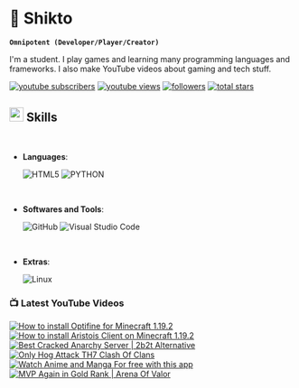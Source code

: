 # 🦸 Shikto

**`Omnipotent (Developer/Player/Creator)`**

I'm a student. I play games and learning many programming languages and frameworks. I also make YouTube videos about gaming and tech stuff.

<p align="left">
      <a href="https://www.youtube.com/c/UCrg4r8BKqYYRjEq-fpxlYsA?sub_confirmation=1">
         <img alt="youtube subscribers" title="Subscribe to my YouTube channel" src="https://custom-icon-badges.demolab.com/youtube/channel/subscribers/UCrg4r8BKqYYRjEq-fpxlYsA?color=%23E05D44&label=SUBSCRIBE&logo=video&logoColor=white&style=for-the-badge&labelColor=CE4630"/></a> 
      <a href="https://www.youtube.com/c/UCrg4r8BKqYYRjEq-fpxlYsA">
         <img alt="youtube views" title="YouTube views" src="https://custom-icon-badges.demolab.com/youtube/channel/views/UCrg4r8BKqYYRjEq-fpxlYsA?color=%23E1AD0E&logo=eye&logoColor=white&style=for-the-badge&labelColor=C79600"/></a> 
      <a href="https://github.com/sh1kto?tab=followers">
         <img alt="followers" title="Follow me on Github" src="https://custom-icon-badges.demolab.com/github/followers/sh1kto?color=236ad3&labelColor=1155ba&style=for-the-badge&logo=person-add&label=Follow&logoColor=white"/></a>
      <a href="https://github.com/sh1kto?tab=repositories&sort=stargazers">
         <img alt="total stars" title="Total stars on GitHub" src="https://custom-icon-badges.demolab.com/github/stars/sh1kto?color=55960c&style=for-the-badge&labelColor=488207&logo=star"/></a>
   </p>


## <img src="https://media2.giphy.com/media/QssGEmpkyEOhBCb7e1/giphy.gif?cid=ecf05e47a0n3gi1bfqntqmob8g9aid1oyj2wr3ds3mg700bl&rid=giphy.gif" width ="25"><b> Skills</b>
<br>

<p align="center">

- **Languages**:
    
    ![HTML5](https://img.shields.io/badge/HTML5%20-%23E34F26.svg?style=for-the-badge&logo=html5&logoColor=white)
    ![PYTHON](https://img.shields.io/badge/python%20-%23009639.svg?style=for-the-badge&logo=python&logoColor=white)

<br>   
    
- **Softwares and Tools**:

    ![GitHub](https://img.shields.io/badge/github-%23121011.svg?style=for-the-badge&logo=github&logoColor=white)
    ![Visual Studio Code](https://img.shields.io/badge/Visual%20Studio%20Code-0078d7.svg?style=for-the-badge&logo=visual-studio-code&logoColor=white)

<br>

- **Extras**:

    ![Linux](https://img.shields.io/badge/Linux-FCC624?style=for-the-badge&logo=linux&logoColor=black)

</p>

### 📺 Latest YouTube Videos

<!-- BEGIN YOUTUBE-CARDS -->
[![How to install Optifine for Minecraft 1.19.2](https://ytcards.demolab.com/?id=X_qLe9xY3-A&title=How+to+install+Optifine+for+Minecraft+1.19.2&lang=en&timestamp=1668535216&background_color=%230d1117&title_color=%23ffffff&stats_color=%23dedede&width=250 "How to install Optifine for Minecraft 1.19.2")](https://www.youtube.com/watch?v=X_qLe9xY3-A)
[![How to install Aristois Client on Minecraft 1.19.2](https://ytcards.demolab.com/?id=pKrTfIqjIks&title=How+to+install+Aristois+Client+on+Minecraft+1.19.2&lang=en&timestamp=1668394817&background_color=%230d1117&title_color=%23ffffff&stats_color=%23dedede&width=250 "How to install Aristois Client on Minecraft 1.19.2")](https://www.youtube.com/watch?v=pKrTfIqjIks)
[![Best Cracked Anarchy Server | 2b2t Alternative](https://ytcards.demolab.com/?id=Xd3vyreRjQY&title=Best+Cracked+Anarchy+Server+%7C+2b2t+Alternative&lang=en&timestamp=1668255835&background_color=%230d1117&title_color=%23ffffff&stats_color=%23dedede&width=250 "Best Cracked Anarchy Server | 2b2t Alternative")](https://www.youtube.com/watch?v=Xd3vyreRjQY)
[![Only Hog Attack TH7 Clash Of Clans](https://ytcards.demolab.com/?id=HPDZ3_I6WSo&title=Only+Hog+Attack+TH7+Clash+Of+Clans&lang=en&timestamp=1667666672&background_color=%230d1117&title_color=%23ffffff&stats_color=%23dedede&width=250 "Only Hog Attack TH7 Clash Of Clans")](https://www.youtube.com/watch?v=HPDZ3_I6WSo)
[![Watch Anime and Manga For free with this app](https://ytcards.demolab.com/?id=WAaEDGAmfKM&title=Watch+Anime+and+Manga+For+free+with+this+app&lang=en&timestamp=1666958119&background_color=%230d1117&title_color=%23ffffff&stats_color=%23dedede&width=250 "Watch Anime and Manga For free with this app")](https://www.youtube.com/watch?v=WAaEDGAmfKM)
[![MVP Again in Gold Rank | Arena Of Valor](https://ytcards.demolab.com/?id=EB133_Vsyi0&title=MVP+Again+in+Gold+Rank+%7C+Arena+Of+Valor&lang=en&timestamp=1666210070&background_color=%230d1117&title_color=%23ffffff&stats_color=%23dedede&width=250 "MVP Again in Gold Rank | Arena Of Valor")](https://www.youtube.com/watch?v=EB133_Vsyi0)
<!-- END YOUTUBE-CARDS -->


